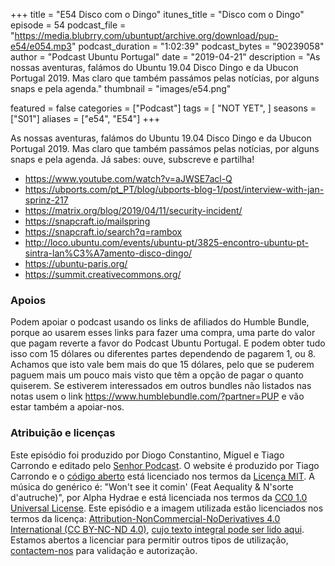 +++
title = "E54 Disco com o Dingo"
itunes_title = "Disco com o Dingo"
episode = 54
podcast_file = "https://media.blubrry.com/ubuntupt/archive.org/download/pup-e54/e054.mp3"
podcast_duration = "1:02:39"
podcast_bytes = "90239058"
author = "Podcast Ubuntu Portugal"
date = "2019-04-21"
description = "As nossas aventuras, falámos do Ubuntu 19.04 Disco Dingo e da Ubucon Portugal 2019. Mas claro que também passámos pelas notícias, por alguns snaps e pela agenda."
thumbnail = "images/e54.png"

featured = false
categories = ["Podcast"]
tags = [
  "NOT YET",
]
seasons = ["S01"]
aliases = ["e54", "E54"]
+++

As nossas aventuras, falámos do Ubuntu 19.04 Disco Dingo e da Ubucon Portugal 2019. Mas claro que também passámos pelas notícias, por alguns snaps e pela agenda.
Já sabes: ouve, subscreve e partilha!

* https://www.youtube.com/watch?v=aJWSE7acl-Q
* https://ubports.com/pt_PT/blog/ubports-blog-1/post/interview-with-jan-sprinz-217
* https://matrix.org/blog/2019/04/11/security-incident/
* https://snapcraft.io/mailspring
* https://snapcraft.io/search?q=rambox
* http://loco.ubuntu.com/events/ubuntu-pt/3825-encontro-ubuntu-pt-sintra-lan%C3%A7amento-disco-dingo/
* https://ubuntu-paris.org/
* https://summit.creativecommons.org/


### Apoios
Podem apoiar o podcast usando os links de afiliados do Humble Bundle, porque ao usarem esses links para fazer uma compra, uma parte do valor que pagam reverte a favor do Podcast Ubuntu Portugal.
E podem obter tudo isso com 15 dólares ou diferentes partes dependendo de pagarem 1, ou 8.
Achamos que isto vale bem mais do que 15 dólares, pelo que se puderem paguem mais um pouco mais visto que têm a opção de pagar o quanto quiserem.
Se estiverem interessados em outros bundles não listados nas notas usem o link https://www.humblebundle.com/?partner=PUP e vão estar também a apoiar-nos.

### Atribuição e licenças
Este episódio foi produzido por Diogo Constantino, Miguel e Tiago Carrondo e editado pelo [Senhor Podcast](https://senhorpodcast.pt/).
O website é produzido por Tiago Carrondo e o [código aberto](https://gitlab.com/podcastubuntuportugal/website) está licenciado nos termos da [Licença MIT](https://gitlab.com/podcastubuntuportugal/website/main/LICENSE).
A música do genérico é: "Won't see it comin' (Feat Aequality & N'sorte d'autruche)", por Alpha Hydrae e está licenciada nos termos da [CC0 1.0 Universal License](https://creativecommons.org/publicdomain/zero/1.0/).
Este episódio e a imagem utilizada estão licenciados nos termos da licença: [Attribution-NonCommercial-NoDerivatives 4.0 International (CC BY-NC-ND 4.0)](https://creativecommons.org/licenses/by-nc-nd/4.0/), [cujo texto integral pode ser lido aqui](https://creativecommons.org/licenses/by-nc-nd/4.0/legalcode). Estamos abertos a licenciar para permitir outros tipos de utilização, [contactem-nos](https://podcastubuntuportugal.org/contactos) para validação e autorização.

